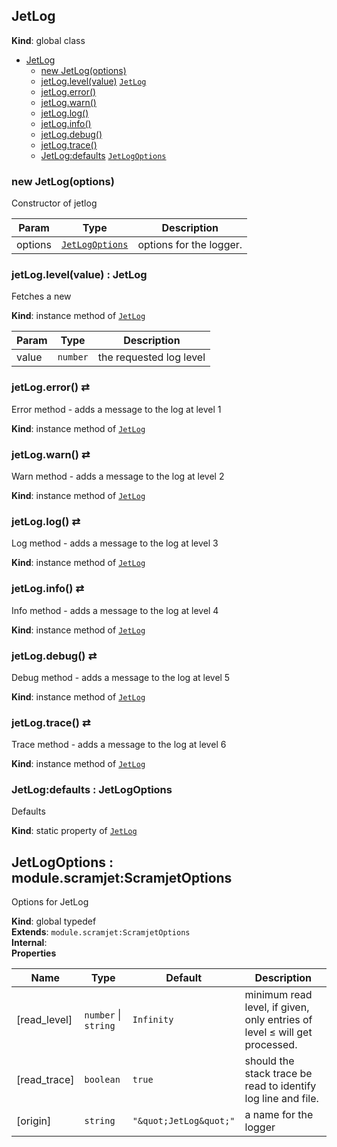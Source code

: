 <a name="JetLog"></a>

## JetLog
**Kind**: global class  

* [JetLog](#JetLog)
    * [new JetLog(options)](#new_JetLog_new)
    * [jetLog.level(value)](#JetLog+level)  [<code>JetLog</code>](#JetLog)
    * [jetLog.error()](#JetLog+error)
    * [jetLog.warn()](#JetLog+warn)
    * [jetLog.log()](#JetLog+log)
    * [jetLog.info()](#JetLog+info)
    * [jetLog.debug()](#JetLog+debug)
    * [jetLog.trace()](#JetLog+trace)
    * [JetLog:defaults](#JetLog.defaults)  [<code>JetLogOptions</code>](#JetLogOptions)

<a name="new_JetLog_new"></a>

### new JetLog(options)
Constructor of jetlog


| Param | Type | Description |
| --- | --- | --- |
| options | [<code>JetLogOptions</code>](#JetLogOptions) | options for the logger. |

<a name="JetLog+level"></a>

### jetLog.level(value) : JetLog
Fetches a new

**Kind**: instance method of [<code>JetLog</code>](#JetLog)  

| Param | Type | Description |
| --- | --- | --- |
| value | <code>number</code> | the requested log level |

<a name="JetLog+error"></a>

### jetLog.error() ⇄
Error method - adds a message to the log at level 1

**Kind**: instance method of [<code>JetLog</code>](#JetLog)  
<a name="JetLog+warn"></a>

### jetLog.warn() ⇄
Warn method - adds a message to the log at level 2

**Kind**: instance method of [<code>JetLog</code>](#JetLog)  
<a name="JetLog+log"></a>

### jetLog.log() ⇄
Log method - adds a message to the log at level 3

**Kind**: instance method of [<code>JetLog</code>](#JetLog)  
<a name="JetLog+info"></a>

### jetLog.info() ⇄
Info method - adds a message to the log at level 4

**Kind**: instance method of [<code>JetLog</code>](#JetLog)  
<a name="JetLog+debug"></a>

### jetLog.debug() ⇄
Debug method - adds a message to the log at level 5

**Kind**: instance method of [<code>JetLog</code>](#JetLog)  
<a name="JetLog+trace"></a>

### jetLog.trace() ⇄
Trace method - adds a message to the log at level 6

**Kind**: instance method of [<code>JetLog</code>](#JetLog)  
<a name="JetLog.defaults"></a>

### JetLog:defaults : JetLogOptions
Defaults

**Kind**: static property of [<code>JetLog</code>](#JetLog)  
<a name="JetLogOptions"></a>

## JetLogOptions : module.scramjet:ScramjetOptions
Options for JetLog

**Kind**: global typedef  
**Extends**: <code>module.scramjet:ScramjetOptions</code>  
**Internal**:   
**Properties**

| Name | Type | Default | Description |
| --- | --- | --- | --- |
| [read_level] | <code>number</code> \| <code>string</code> | <code>Infinity</code> | minimum read level, if given, only entries of level ≤ will get processed. |
| [read_trace] | <code>boolean</code> | <code>true</code> | should the stack trace be read to identify log line and file. |
| [origin] | <code>string</code> | <code>&quot;\&quot;JetLog\&quot;&quot;</code> | a name for the logger |

